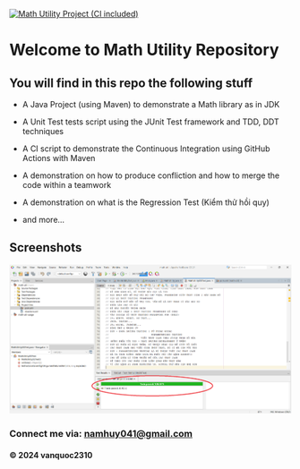 [![Math Utility Project (CI included)](https://github.com/vanquoc2310/math-util/actions/workflows/maven.yml/badge.svg)](https://github.com/vanquoc2310/math-util/actions/workflows/maven.yml)

# Welcome to Math Utility Repository

## You will find in this repo the following stuff

* A Java Project (using Maven) to demonstrate a Math library as in JDK

* A Unit Test tests script using the JUnit Test framework and TDD, DDT techniques

* A CI script to demonstrate the Continuous Integration using GitHub Actions with Maven

* A demonstration on how to produce confliction and how to merge the code within a teamwork

* A demonstration on what is the Regression Test (Kiểm thử hồi quy)

* and more...

## Screenshots
![Source code and test script](https://github.com/vanquoc2310/math-util/blob/main/screenshots/SourceCodeAndUnitTest.png)

### Connect me via: namhuy041@gmail.com

#### &#169; 2024 vanquoc2310
